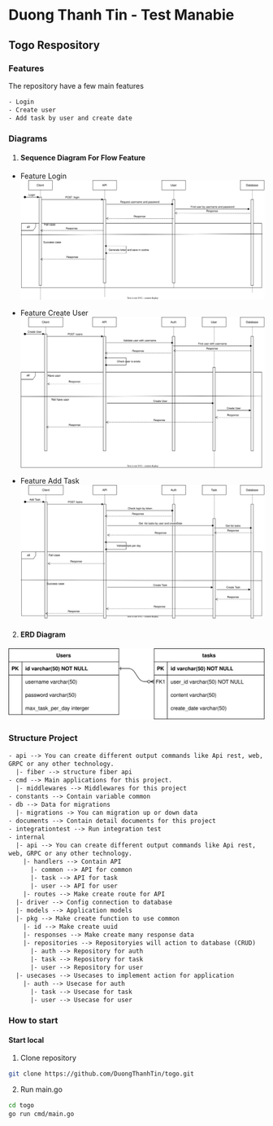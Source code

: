 # Duong Thanh Tin - Test Manabie

## Togo Respository

### Features
The repository have a few main features
```
- Login
- Create user
- Add task by user and create date
```

### Diagrams

1. #### Sequence Diagram For Flow Feature
- Feature Login
![Sequence](https://raw.githubusercontent.com/DuongThanhTin/togo/master/document/Flow-Login.svg)

- Feature Create User
![Sequence](https://raw.githubusercontent.com/DuongThanhTin/togo/master/document/Flow-CreateUser.svg)

- Feature Add Task
![Sequence](https://raw.githubusercontent.com/DuongThanhTin/togo/master/document/Flow-AddTask.svg)

2. #### ERD Diagram

![ERD](https://raw.githubusercontent.com/DuongThanhTin/togo/master/document/ERD.svg)

###  Structure Project

```
- api --> You can create different output commands like Api rest, web, GRPC or any other technology.
  |- fiber --> structure fiber api
- cmd --> Main applications for this project.
  |- middlewares --> Middlewares for this project
- constants --> Contain variable common
- db --> Data for migrations
  |- migrations -> You can migration up or down data
- documents --> Contain detail documents for this project
- integrationtest --> Run integration test
- internal
  |- api --> You can create different output commands like Api rest, web, GRPC or any other technology.
    |- handlers --> Contain API
      |- common --> API for common
      |- task --> API for task
      |- user --> API for user
    |- routes --> Make create route for API
  |- driver --> Config connection to database
  |- models --> Application models
  |- pkg --> Make create function to use common
    |- id --> Make create uuid
    |- responses --> Make create many response data
    |- repositories --> Repositoryies will action to database (CRUD)
      |- auth --> Repository for auth
      |- task --> Repository for task
      |- user --> Repository for user
  |- usecases --> Usecases to implement action for application
    |- auth --> Usecase for auth
      |- task --> Usecase for task
      |- user --> Usecase for user
```

### How to start

#### Start local
1. Clone repository
```bash
git clone https://github.com/DuongThanhTin/togo.git
```
2. Run main.go
```bash
cd togo
go run cmd/main.go
```
